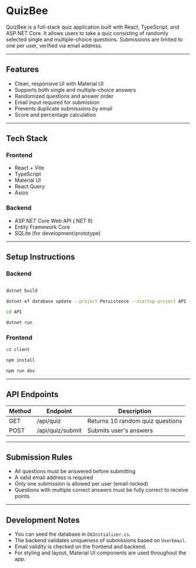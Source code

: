 # QuizBee

QuizBee is a full-stack quiz application built with React, TypeScript, and ASP.NET Core. It allows users to take a quiz consisting of randomly selected single and multiple-choice questions. Submissions are limited to one per user, verified via email address.

---

## Features

* Clean, responsive UI with Material UI
* Supports both single and multiple-choice answers
* Randomized questions and answer order
* Email input required for submission
* Prevents duplicate submissions by email
* Score and percentage calculation

---

## Tech Stack

### Frontend

* React + Vite
* TypeScript
* Material UI
* React Query
* Axios

### Backend

* ASP.NET Core Web API (.NET 9)
* Entity Framework Core
* SQLite (for development/prototype)

---

## Setup Instructions

### Backend

```bash

dotnet build

dotnet ef database update --project Persistence --startup-project API

cd API

dotnet run
```

### Frontend

```bash
cd client

npm install

npm run dev
```

---

## API Endpoints

| Method | Endpoint         | Description                      |
| ------ | ---------------- | -------------------------------- |
| GET    | /api/quiz        | Returns 10 random quiz questions |
| POST   | /api/quiz/submit | Submits user's answers           |

---

## Submission Rules

* All questions must be answered before submitting
* A valid email address is required
* Only one submission is allowed per user (email-locked)
* Questions with multiple correct answers must be fully correct to receive points

---

## Development Notes

* You can seed the database in `DbInitializer.cs`.
* The backend validates uniqueness of submissions based on `UserEmail`.
* Email validity is checked on the frontend and backend.
* For styling and layout, Material UI components are used throughout the app.
